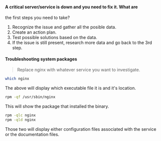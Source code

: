 #### A critical server/service is down and you need to fix it. What are
 the first steps you need to take?	

1. Recognize the issue and gather all the posible data.		
2. Create an action plan.	
3. Test possible solutions based on the data.	
4. If the issue is still present, research more data and go back to the
3rd step.

#### Troubleshooting system packages	

> Replace nginx with whatever service you want to investigate.				
```sh
which nginx
```	
The above will display which executable file it is and it's location.

```sh
rpm -qf /usr/sbin/nginx
```	
This will show the package that installed the binary.		

```sh
rpm -qlc nginx
rpm -qld nginx
```	

Those two will display either configuration files associated with the
service or the documentation files.		
